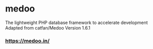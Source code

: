 # medoo
The lightweight PHP database framework to accelerate development
Adapted from catfan/Medoo Version 1.6.1

### https://medoo.in/
